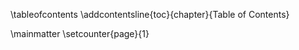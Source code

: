 
\tableofcontents
\addcontentsline{toc}{chapter}{Table of Contents}

\mainmatter \setcounter{page}{1}
